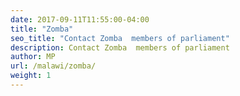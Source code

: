```yaml
---
date: 2017-09-11T11:55:00-04:00
title: "Zomba"
seo_title: "Contact Zomba  members of parliament"
description: Contact Zomba  members of parliament
author: MP
url: /malawi/zomba/
weight: 1
---
```


